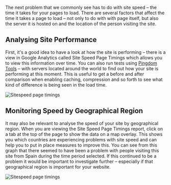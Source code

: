 <!-- Filename: Monitoring_Site_Speed / Display title: Monitoring Site Speed -->

The next problem that we commonly see has to do with site speed – the
time it takes for your pages to load. There are several factors that
affect the time it takes a page to load – not only to do with with page
itself, but also the server it is hosted on and the location of the
person visiting the site.

## Analysing Site Performance

First, it's a good idea to have a look at how the site is performing –
there is a view in Google Analytics called Site Speed Page Timings which
allows you to view this information over time. You can also run tests
using <a href="https://tools.pingdom.com/"
rel="nofollow noreferrer noopener">Pingdom Tools</a> –
with servers located around the world to find out how your site is
performing at this moment. This is useful to get a before and after
comparison when enabling caching, compression and so forth to see what
kind of difference is being seen in the load time.

![Sitespeed page timings](../../../en/images/performance/monitoring-site-speed.png)

## Monitoring Speed by Geographical Region

It may also be relevant to analyse the speed of your site by
geographical region. When you are viewing the Site Speed Page Timings
report, click on a tab at the top of the page to show the data on a map
overlay. This shows you which countries are experiencing problems with
site speed and can help you to put in place measures to improve this.
You can see from this graph that there seemed to have been a problem
with people visiting this site from Spain during the time period
selected. If this continued to be a problem it would be important to
investigate further – especially if that geographical region is
important for your website.

![Sitespeed page timings](../../../en/images/performance/monitoring-site-speed-by-country.png)
